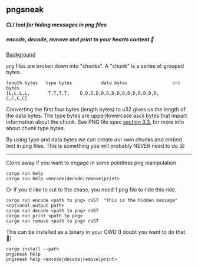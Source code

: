 ## pngsneak
##### CLI tool for hiding messages in png files
##### encode, decode, remove and print to your hearts content 💖

[Background](https://picklenerd.github.io/pngme_book/chapter_1.html])

`png` files are broken down into "chunks". A "chunk" is a series of grouped bytes.
```
length bytes   type bytes           data bytes                 crc bytes
[L,L,L,L,       T,T,T,T,    D,D,D,D,D,D,D,D,D,D,D,D,D,D,D,     C,C,C,C]
```

Converting the first four bytes (length bytes) to u32 gives us the length of the data bytes.
The type bytes are upper/lowercase ascii bytes that impart information
about the chunk. See PNG file spec [section 3.3.](http://www.libpng.org/pub/png/spec/1.2/PNG-Structure.html#PNG-file-signature) for more info about chunk type bytes.

By using type and data bytes we can create our own chunks and embed text in png files. This is something you will probably NEVER need to do 😝
___________________________________________________________________

Clone away if you want to engage in some pointless png manipulation

```
cargo run help
cargo run help <encode|decode|remove|print>
```

Or if you'd like to cut to the chase, you need 1 png file to ride this ride.

```
cargo run encode <path to png> rUST  "This is the hidden message" <optional output path>
cargo run decode <path to png> rUST
cargo run print <path to png>
cargo run remove <path to png> rUST
```

This can be installed as a binary in your CWD (I doubt you want to do that 🤷) 
```
cargo install --path
pngsneak help
pngsneak help <encode|decode|remove|print>
```